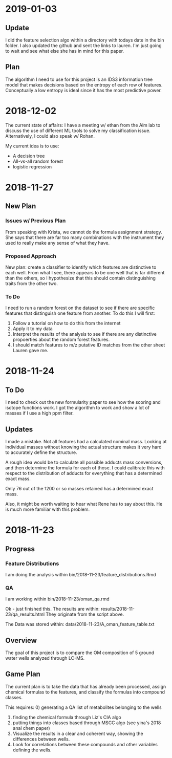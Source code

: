 # 2019-01-03

## Update

I did the feature selection algo within a directory with todays date in the bin folder. I also updated the github and sent the links to lauren. I'm just going to wait and see what else she has in mind for this paper. 

## Plan

The algorithm I need to use for this project is an IDS3 information tree model that makes decisions based on the entropy of each row of features. Conceptually a low entropy is ideal since it has the most predictive power. 

# 2018-12-02

The current state of affairs: I have a meeting w/ ethan from the Alm lab to discuss the use of different ML tools to solve my classification issue. Alternatively, I could also speak w/ Rohan. 

My current idea is to use:
- A decision tree
- All-vs-all random forest
- logistic regression

# 2018-11-27

## New Plan

### Issues w/ Previous Plan
From speaking with Krista, we cannot do the formula assignment strategy. She says that there are far too many combinations with the instrument they used to really make any sense of what they have. 

### Proposed Approach

New plan: create a classifier to identify which features are distinctive to each well. From what I see, there appears to be one well that is far different than the others, so I hypothesize that this should contain distinguishing traits from the other two. 

### To Do

I need to run a random forest on the dataset to see if there are specific features that distinguish one feature from another. To do this I will first:

1) Follow a tutorial on how to do this from the internet
2) Apply it to my data
3) Interpret the results of the analysis to see if there are any distinctive propoerties about the random forest features.
4) I should match features to m/z putative ID matches from the other sheet Lauren gave me. 

# 2018-11-24

## To Do

I need to check out the new formularity paper to see how the scoring and isotope functions work. I got the algorithm to work and show a lot of masses if I use a high ppm filter.  

## Updates

I made a mistake. Not all features had a calculated nominal mass. Looking at individual masses without knowing the actual structure makes it very hard to accurately define the structure. 

A rough idea would be to calculate all possible adducts mass conversions, and then determine the formula for each of those. I could calibrate this with respect to the distribution of adducts for everything that has a determined exact mass. 

Only 76 out of the 1200 or so masses retained has a determined exact mass. 

Also, it might be worth waiting to hear what Rene has to say about this. He is much more familiar with this problem. 

# 2018-11-23

## Progress

### Feature Distributions

I am doing the analysis within bin/2018-11-23/feature_distributions.Rmd

### QA 
I am working within bin/2018-11-23/oman_qa.rmd

Ok - just finished this. The results are within:
results/2018-11-23/qa_results.html 
They originate from the script above. 

The Data was stored within:
data/2018-11-23/A_oman_feature_table.txt

## Overview

The goal of this project is to compare the OM composition of 5 ground water wells analyzed through LC-MS.

## Game Plan

The current plan is to take the data that has already been processed, assign chemical formulas to the features, and classify the formulas into compound classes. 

This requires:
0) generating a QA list of metabolites belonging to the wells
1) finding the chemical formula through Liz's CIA algo
2) putting things into classes based through MSCC algo (see yina's 2018 anal chem paper)
3) Visualize the results in a clear and coherent way, showing the differences between wells. 
4) Look for correlations between these compounds and other variables defining the wells. 
